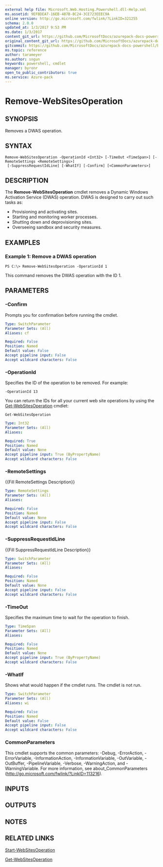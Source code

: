 ```yaml
---
external help file: Microsoft.Web.Hosting.Powershell.dll-Help.xml
ms.assetid: 9EFBDEA7-16EB-487B-8C24-3CE723EEEC9A
online version: http://go.microsoft.com/fwlink/?LinkID=321255
schema: 2.0.0
updated_at: 1/3/2017 9:53 PM
ms.date: 1/3/2017
content_git_url: https://github.com/MicrosoftDocs/azurepack-docs-powershell/blob/master/AzurePack-cmdlets/Websites/v1.0/Remove-WebSitesOperation.md
original_content_git_url: https://github.com/MicrosoftDocs/azurepack-docs-powershell/blob/master/AzurePack-cmdlets/Websites/v1.0/Remove-WebSitesOperation.md
gitcommit: https://github.com/MicrosoftDocs/azurepack-docs-powershell/blob/9b04ebf7a96dfac95b0cdb4f6ad2c39512dc39eb/AzurePack-cmdlets/Websites/v1.0/Remove-WebSitesOperation.md
ms.topic: reference
author: tarameyer
ms.author: sngun
keywords: powershell, cmdlet
manager: byronr
open_to_public_contributors: true
ms.service: Azure-pack
---
```


# Remove-WebSitesOperation

## SYNOPSIS
Removes a DWAS operation.

## SYNTAX

```
Remove-WebSitesOperation -OperationId <Int32> [-TimeOut <TimeSpan>] [-RemoteSettings <RemoteSettings>]
 [-SuppressRequestIdLine] [-WhatIf] [-Confirm] [<CommonParameters>]
```

## DESCRIPTION
The **Remove-WebSitesOperation** cmdlet removes a Dynamic Windows Activation Service (DWAS) operation.
DWAS is designed to carry out such tasks as:

- Provisioning and activating sites. 
- Starting and monitoring worker processes. 
- Shutting down and deprovisioning sites. 
- Overseeing sandbox and security measures.

## EXAMPLES

### Example 1: Remove a DWAS operation
```
PS C:\> Remove-WebSitesOperation -OperationId 1
```

This command removes the DWAS operation with the ID 1.

## PARAMETERS

### -Confirm
Prompts you for confirmation before running the cmdlet.

```yaml
Type: SwitchParameter
Parameter Sets: (All)
Aliases: cf

Required: False
Position: Named
Default value: False
Accept pipeline input: False
Accept wildcard characters: False
```

### -OperationId
Specifies the ID of the operation to be removed.
For example:

`-OperationId 13`

You can return the IDs for all your current web site operations by using the [Get-WebSitesOperation](./Get-WebSitesOperation.md) cmdlet:

`Get-WebSitesOperation`

```yaml
Type: Int32
Parameter Sets: (All)
Aliases: 

Required: True
Position: Named
Default value: None
Accept pipeline input: True (ByPropertyName)
Accept wildcard characters: False
```

### -RemoteSettings
{{Fill RemoteSettings Description}}

```yaml
Type: RemoteSettings
Parameter Sets: (All)
Aliases: 

Required: False
Position: Named
Default value: None
Accept pipeline input: False
Accept wildcard characters: False
```

### -SuppressRequestIdLine
{{Fill SuppressRequestIdLine Description}}

```yaml
Type: SwitchParameter
Parameter Sets: (All)
Aliases: 

Required: False
Position: Named
Default value: None
Accept pipeline input: False
Accept wildcard characters: False
```

### -TimeOut
Specifies the maximum time to wait for the operation to finish.

```yaml
Type: TimeSpan
Parameter Sets: (All)
Aliases: 

Required: False
Position: Named
Default value: None
Accept pipeline input: True (ByPropertyName)
Accept wildcard characters: False
```

### -WhatIf
Shows what would happen if the cmdlet runs.
The cmdlet is not run.

```yaml
Type: SwitchParameter
Parameter Sets: (All)
Aliases: wi

Required: False
Position: Named
Default value: False
Accept pipeline input: False
Accept wildcard characters: False
```

### CommonParameters
This cmdlet supports the common parameters: -Debug, -ErrorAction, -ErrorVariable, -InformationAction, -InformationVariable, -OutVariable, -OutBuffer, -PipelineVariable, -Verbose, -WarningAction, and -WarningVariable. For more information, see about_CommonParameters (http://go.microsoft.com/fwlink/?LinkID=113216).

## INPUTS

## OUTPUTS

## NOTES

## RELATED LINKS

[Start-WebSitesOperation](xref:Websites/v1.0/Start-WebSitesOperation.md)

[Get-WebSitesOperation](xref:Websites/v1.0/Get-WebSitesOperation.md)


